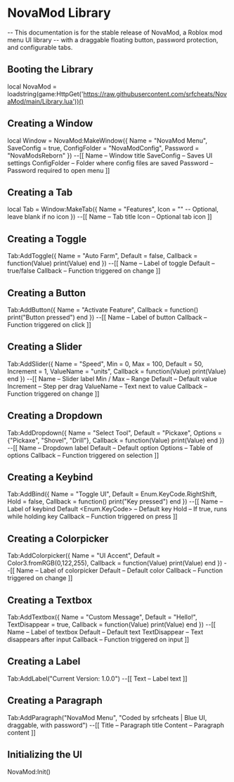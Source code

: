 # NovaMod Library
-- This documentation is for the stable release of NovaMod, a Roblox mod menu UI library
-- with a draggable floating button, password protection, and configurable tabs.

## Booting the Library
local NovaMod = loadstring(game:HttpGet('https://raw.githubusercontent.com/srfcheats/NovaMod/main/Library.lua'))()

## Creating a Window
local Window = NovaMod:MakeWindow({
    Name = "NovaMod Menu",
    SaveConfig = true,
    ConfigFolder = "NovaModConfig",
    Password = "NovaModsReborn"
})
--[[
Name <string> – Window title
SaveConfig <bool> – Saves UI settings
ConfigFolder <string> – Folder where config files are saved
Password <string> – Password required to open menu
]]

## Creating a Tab
local Tab = Window:MakeTab({
    Name = "Features",
    Icon = "" -- Optional, leave blank if no icon
})
--[[
Name <string> – Tab title
Icon <string> – Optional tab icon
]]

## Creating a Toggle
Tab:AddToggle({
    Name = "Auto Farm",
    Default = false,
    Callback = function(Value)
        print(Value)
    end
})
--[[
Name <string> – Label of toggle
Default <bool> – true/false
Callback <function> – Function triggered on change
]]

## Creating a Button
Tab:AddButton({
    Name = "Activate Feature",
    Callback = function()
        print("Button pressed")
    end
})
--[[
Name <string> – Label of button
Callback <function> – Function triggered on click
]]

## Creating a Slider
Tab:AddSlider({
    Name = "Speed",
    Min = 0,
    Max = 100,
    Default = 50,
    Increment = 1,
    ValueName = "units",
    Callback = function(Value)
        print(Value)
    end
})
--[[
Name <string> – Slider label
Min / Max <number> – Range
Default <number> – Default value
Increment <number> – Step per drag
ValueName <string> – Text next to value
Callback <function> – Function triggered on change
]]

## Creating a Dropdown
Tab:AddDropdown({
    Name = "Select Tool",
    Default = "Pickaxe",
    Options = {"Pickaxe", "Shovel", "Drill"},
    Callback = function(Value)
        print(Value)
    end
})
--[[
Name <string> – Dropdown label
Default <string> – Default option
Options <table> – Table of options
Callback <function> – Function triggered on selection
]]

## Creating a Keybind
Tab:AddBind({
    Name = "Toggle UI",
    Default = Enum.KeyCode.RightShift,
    Hold = false,
    Callback = function()
        print("Key pressed")
    end
})
--[[
Name <string> – Label of keybind
Default <Enum.KeyCode> – Default key
Hold <bool> – If true, runs while holding key
Callback <function> – Function triggered on press
]]

## Creating a Colorpicker
Tab:AddColorpicker({
    Name = "UI Accent",
    Default = Color3.fromRGB(0,122,255),
    Callback = function(Value)
        print(Value)
    end
})
--[[
Name <string> – Label of colorpicker
Default <Color3> – Default color
Callback <function> – Function triggered on change
]]

## Creating a Textbox
Tab:AddTextbox({
    Name = "Custom Message",
    Default = "Hello!",
    TextDisappear = true,
    Callback = function(Value)
        print(Value)
    end
})
--[[
Name <string> – Label of textbox
Default <string> – Default text
TextDisappear <bool> – Text disappears after input
Callback <function> – Function triggered on input
]]

## Creating a Label
Tab:AddLabel("Current Version: 1.0.0")
--[[
Text <string> – Label text
]]

## Creating a Paragraph
Tab:AddParagraph("NovaMod Menu", "Coded by srfcheats | Blue UI, draggable, with password")
--[[
Title <string> – Paragraph title
Content <string> – Paragraph content
]]

## Initializing the UI
NovaMod:Init()
